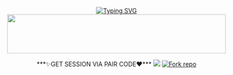 <div align="center">


 [![Typing SVG](https://readme-typing-svg.herokuapp.com?font=Rockstar-ExtraBold&color=F01&lines=𝗥𝗢𝗠𝗘𝗞+𝙈𝘿+𝙒𝙃𝘼𝙏𝙎𝘼𝙋𝙋+𝘽𝙊𝙏)](https://git.io/typing-svg)
<img src="https://i.imgur.com/dBaSKWF.gif" height="90" width="100%">
 <p align="center">
  ***✨GET SESSION VIA PAIR CODE❤️***
 <a><img src='https://i.imgur.com/LyHic3i.gif'/></a>
<a href='https://ridiculous-andreana-romektricks-9c7a89d0.koyeb.app/' target="_blank"><img alt='Fork repo' src='https://img.shields.io/badge/ PAIR CODE-black?style=for-the-badge&logo=opencv&logoColor=white'/></a>

  </a>
  </p>
</p>

